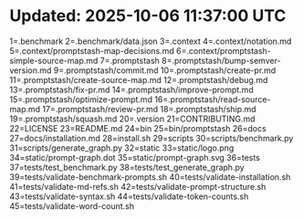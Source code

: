 # Updated: 2025-10-06 11:37:00 UTC
1=.benchmark
2=.benchmark/data.json
3=.context
4=.context/notation.md
5=.context/promptstash-map-decisions.md
6=.context/promptstash-simple-source-map.md
7=.promptstash
8=.promptstash/bump-semver-version.md
9=.promptstash/commit.md
10=.promptstash/create-pr.md
11=.promptstash/create-source-map.md
12=.promptstash/debug.md
13=.promptstash/fix-pr.md
14=.promptstash/improve-prompt.md
15=.promptstash/optimize-prompt.md
16=.promptstash/read-source-map.md
17=.promptstash/review-pr.md
18=.promptstash/ship.md
19=.promptstash/squash.md
20=.version
21=CONTRIBUTING.md
22=LICENSE
23=README.md
24=bin
25=bin/promptstash
26=docs
27=docs/installation.md
28=install.sh
29=scripts
30=scripts/benchmark.py
31=scripts/generate_graph.py
32=static
33=static/logo.png
34=static/prompt-graph.dot
35=static/prompt-graph.svg
36=tests
37=tests/test_benchmark.py
38=tests/test_generate_graph.py
39=tests/validate-benchmark-prompts.sh
40=tests/validate-installation.sh
41=tests/validate-md-refs.sh
42=tests/validate-prompt-structure.sh
43=tests/validate-syntax.sh
44=tests/validate-token-counts.sh
45=tests/validate-word-count.sh
